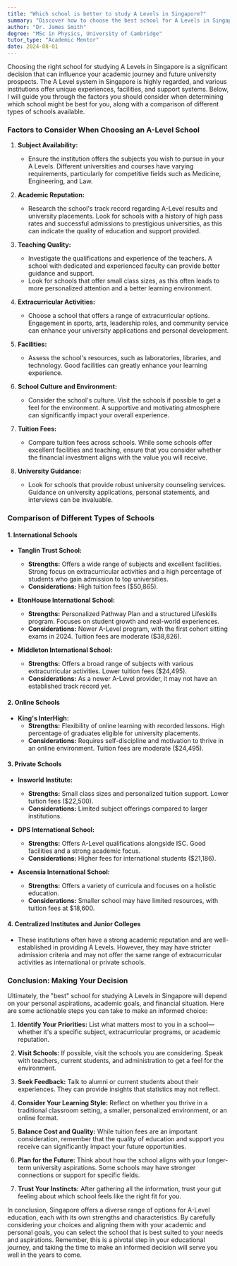 ```yaml
---
title: "Which school is better to study A Levels in Singapore?"
summary: "Discover how to choose the best school for A Levels in Singapore by considering subject availability, facilities, and support systems."
author: "Dr. James Smith"
degree: "MSc in Physics, University of Cambridge"
tutor_type: "Academic Mentor"
date: 2024-08-01
---
```


Choosing the right school for studying A Levels in Singapore is a significant decision that can influence your academic journey and future university prospects. The A Level system in Singapore is highly regarded, and various institutions offer unique experiences, facilities, and support systems. Below, I will guide you through the factors you should consider when determining which school might be best for you, along with a comparison of different types of schools available.

### Factors to Consider When Choosing an A-Level School

1. **Subject Availability:**
   - Ensure the institution offers the subjects you wish to pursue in your A Levels. Different universities and courses have varying requirements, particularly for competitive fields such as Medicine, Engineering, and Law. 

2. **Academic Reputation:**
   - Research the school's track record regarding A-Level results and university placements. Look for schools with a history of high pass rates and successful admissions to prestigious universities, as this can indicate the quality of education and support provided.
   
3. **Teaching Quality:**
   - Investigate the qualifications and experience of the teachers. A school with dedicated and experienced faculty can provide better guidance and support.
   - Look for schools that offer small class sizes, as this often leads to more personalized attention and a better learning environment.

4. **Extracurricular Activities:**
   - Choose a school that offers a range of extracurricular options. Engagement in sports, arts, leadership roles, and community service can enhance your university applications and personal development.

5. **Facilities:**
   - Assess the school's resources, such as laboratories, libraries, and technology. Good facilities can greatly enhance your learning experience.

6. **School Culture and Environment:**
   - Consider the school's culture. Visit the schools if possible to get a feel for the environment. A supportive and motivating atmosphere can significantly impact your overall experience.

7. **Tuition Fees:**
   - Compare tuition fees across schools. While some schools offer excellent facilities and teaching, ensure that you consider whether the financial investment aligns with the value you will receive.

8. **University Guidance:**
   - Look for schools that provide robust university counseling services. Guidance on university applications, personal statements, and interviews can be invaluable.

### Comparison of Different Types of Schools

#### 1. **International Schools**
   - **Tanglin Trust School:**
     - **Strengths:** Offers a wide range of subjects and excellent facilities. Strong focus on extracurricular activities and a high percentage of students who gain admission to top universities.
     - **Considerations:** High tuition fees ($50,865).
  
   - **EtonHouse International School:**
     - **Strengths:** Personalized Pathway Plan and a structured Lifeskills program. Focuses on student growth and real-world experiences.
     - **Considerations:** Newer A-Level program, with the first cohort sitting exams in 2024. Tuition fees are moderate ($38,826).

   - **Middleton International School:**
     - **Strengths:** Offers a broad range of subjects with various extracurricular activities. Lower tuition fees ($24,495).
     - **Considerations:** As a newer A-Level provider, it may not have an established track record yet.

#### 2. **Online Schools**
   - **King's InterHigh:**
     - **Strengths:** Flexibility of online learning with recorded lessons. High percentage of graduates eligible for university placements.
     - **Considerations:** Requires self-discipline and motivation to thrive in an online environment. Tuition fees are moderate ($24,495).

#### 3. **Private Schools**
   - **Insworld Institute:**
     - **Strengths:** Small class sizes and personalized tuition support. Lower tuition fees ($22,500).
     - **Considerations:** Limited subject offerings compared to larger institutions.

   - **DPS International School:**
     - **Strengths:** Offers A-Level qualifications alongside ISC. Good facilities and a strong academic focus.
     - **Considerations:** Higher fees for international students ($21,186).

   - **Ascensia International School:**
     - **Strengths:** Offers a variety of curricula and focuses on a holistic education.
     - **Considerations:** Smaller school may have limited resources, with tuition fees at $18,600.

#### 4. **Centralized Institutes and Junior Colleges**
   - These institutions often have a strong academic reputation and are well-established in providing A Levels. However, they may have stricter admission criteria and may not offer the same range of extracurricular activities as international or private schools.

### Conclusion: Making Your Decision

Ultimately, the "best" school for studying A Levels in Singapore will depend on your personal aspirations, academic goals, and financial situation. Here are some actionable steps you can take to make an informed choice:

1. **Identify Your Priorities:** List what matters most to you in a school—whether it's a specific subject, extracurricular programs, or academic reputation.

2. **Visit Schools:** If possible, visit the schools you are considering. Speak with teachers, current students, and administration to get a feel for the environment.

3. **Seek Feedback:** Talk to alumni or current students about their experiences. They can provide insights that statistics may not reflect.

4. **Consider Your Learning Style:** Reflect on whether you thrive in a traditional classroom setting, a smaller, personalized environment, or an online format.

5. **Balance Cost and Quality:** While tuition fees are an important consideration, remember that the quality of education and support you receive can significantly impact your future opportunities.

6. **Plan for the Future:** Think about how the school aligns with your longer-term university aspirations. Some schools may have stronger connections or support for specific fields.

7. **Trust Your Instincts:** After gathering all the information, trust your gut feeling about which school feels like the right fit for you.

In conclusion, Singapore offers a diverse range of options for A-Level education, each with its own strengths and characteristics. By carefully considering your choices and aligning them with your academic and personal goals, you can select the school that is best suited to your needs and aspirations. Remember, this is a pivotal step in your educational journey, and taking the time to make an informed decision will serve you well in the years to come.
    